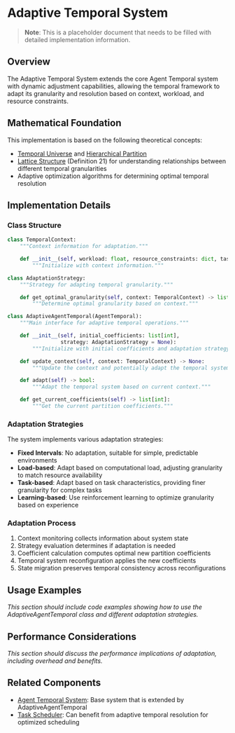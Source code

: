 # Adaptive Temporal System

> **Note**: This is a placeholder document that needs to be filled with detailed implementation information.

## Overview

The Adaptive Temporal System extends the core Agent Temporal system with dynamic adjustment capabilities, allowing the temporal framework to adapt its granularity and resolution based on context, workload, and resource constraints.

## Mathematical Foundation

This implementation is based on the following theoretical concepts:

- [Temporal Universe](../theory/temporal_universe.md) and [Hierarchical Partition](../theory/hierarchical_partition.md)
- [Lattice Structure](../theory/lattice_structure.md) (Definition 21) for understanding relationships between different temporal granularities
- Adaptive optimization algorithms for determining optimal temporal resolution

## Implementation Details

### Class Structure

```python
class TemporalContext:
    """Context information for adaptation."""

    def __init__(self, workload: float, resource_constraints: dict, task_characteristics: dict):
        """Initialize with context information."""

class AdaptationStrategy:
    """Strategy for adapting temporal granularity."""

    def get_optimal_granularity(self, context: TemporalContext) -> list[int]:
        """Determine optimal granularity based on context."""

class AdaptiveAgentTemporal(AgentTemporal):
    """Main interface for adaptive temporal operations."""

    def __init__(self, initial_coefficients: list[int],
                 strategy: AdaptationStrategy = None):
        """Initialize with initial coefficients and adaptation strategy."""

    def update_context(self, context: TemporalContext) -> None:
        """Update the context and potentially adapt the temporal system."""

    def adapt(self) -> bool:
        """Adapt the temporal system based on current context."""

    def get_current_coefficients(self) -> list[int]:
        """Get the current partition coefficients."""
```

### Adaptation Strategies

The system implements various adaptation strategies:

- **Fixed Intervals**: No adaptation, suitable for simple, predictable environments
- **Load-based**: Adapt based on computational load, adjusting granularity to match resource availability
- **Task-based**: Adapt based on task characteristics, providing finer granularity for complex tasks
- **Learning-based**: Use reinforcement learning to optimize granularity based on experience

### Adaptation Process

1. Context monitoring collects information about system state
2. Strategy evaluation determines if adaptation is needed
3. Coefficient calculation computes optimal new partition coefficients
4. Temporal system reconfiguration applies the new coefficients
5. State migration preserves temporal consistency across reconfigurations

## Usage Examples

_This section should include code examples showing how to use the AdaptiveAgentTemporal class and different adaptation strategies._

## Performance Considerations

_This section should discuss the performance implications of adaptation, including overhead and benefits._

## Related Components

- [Agent Temporal System](agent_temporal.md): Base system that is extended by AdaptiveAgentTemporal
- [Task Scheduler](task_scheduler.md): Can benefit from adaptive temporal resolution for optimized scheduling

